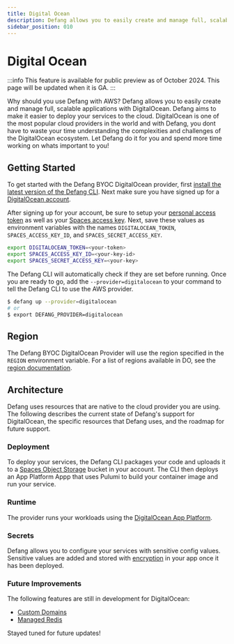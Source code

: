 ```yaml
---
title: Digital Ocean
description: Defang allows you to easily create and manage full, scalable applications with DigitalOcean.
sidebar_position: 010
---
```


# Digital Ocean

:::info
This feature is available for public preview as of October 2024. This page will be updated when it is GA.
:::

Why should you use Defang with AWS? Defang allows you to easily create and manage full, scalable applications with DigitalOcean. Defang aims to make it easier to deploy your services to the cloud. DigitalOcean is one of the most popular cloud providers in the world and with Defang, you dont have to waste your time understanding the complexities and challenges of the DigitalOcean ecosystem. Let Defang do it for you and spend more time working on whats important to you!

## Getting Started
To get started with the Defang BYOC DigitalOcean provider, first [install the latest version of the Defang CLI](../getting-started#authenticate-with-defang). Next make sure you have signed up for a [DigitalOcean account](https://try.digitalocean.com/freetrialoffer/).  

After signing up for your account, be sure to setup your [personal access token](https://docs.digitalocean.com/reference/api/create-personal-access-token/) as well as your [Spaces access key](https://docs.digitalocean.com/products/spaces/how-to/manage-access/).  Next, save these values as environment variables with the names `DIGITALOCEAN_TOKEN`, `SPACES_ACCESS_KEY_ID`, and `SPACES_SECRET_ACCESS_KEY`. 

```bash
export DIGITALOCEAN_TOKEN=<your-token>
export SPACES_ACCESS_KEY_ID=<your-key-id>
export SPACES_SECRET_ACCESS_KEY=<your-key>
```

The Defang CLI will automatically check if they are set before running. Once you are ready to go, add the `--provider=digitalocean` to your command to tell the Defang CLI to use the AWS provider.

```bash
$ defang up --provider=digitalocean
# or
$ export DEFANG_PROVIDER=digitalocean
```

## Region

The Defang BYOC DigitalOcean Provider will use the region specified in the `REGION` environment variable. For a list of regions available in DO, see the [region documentation](https://docs.digitalocean.com/platform/regional-availability/#app-platform-availability). 

## Architecture

Defang uses resources that are native to the cloud provider you are using. The following describes the current state of Defang's support for DigitalOcean, the specific resources that Defang uses, and the roadmap for future support.

### Deployment

To deploy your services, the Defang CLI packages your code and uploads it to a [Spaces Object Storage](https://www.digitalocean.com/products/spaces) bucket in your account. The CLI then deploys an App Platform Appp that uses Pulumi to build your container image and run your service.

### Runtime

The provider runs your workloads using the [DigitalOcean App Platform](https://docs.digitalocean.com/products/app-platform/). 

### Secrets

Defang allows you to configure your services with sensitive config values. Sensitive values are added and stored with [encryption](https://docs.digitalocean.com/products/app-platform/how-to/use-environment-variables/) in your app once it has been deployed.

### Future Improvements

The following features are still in development for DigitalOcean:
- [Custom Domains](../concepts/domains.mdx)
- [Managed Redis](../concepts/managed-storage.md#managed-redis)

Stayed tuned for future updates!
